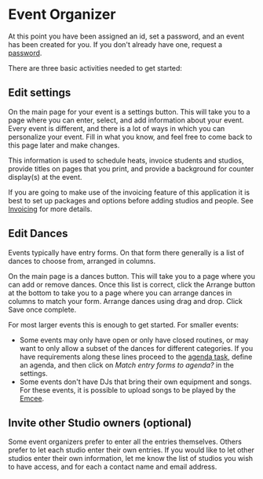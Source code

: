 # Event Organizer

At this point you have been assigned an id, set a password, and an event has been created for you.  If you don't already have one, request a
[password](../ops/Passwords).

There are three basic activities needed to get started:

<a id="settings"></a>

## Edit settings

On the main page for your event is a settings button.  This will take you to a page where you can enter, select, and add information about your event.  Every event is different, and there is a lot of ways in which you can personalize your event.  Fill in what you know, and feel free to come back to this page later and make changes.

This information is used to schedule heats, invoice students and studios, provide titles on pages that you print, and provide a background for counter display(s) at the event.

If you are going to make use of the invoicing feature of this application it is best to set up packages and options before adding studios and people.  See [Invoicing](../tasks/Invoicing) for more details.

<a id="dances"></a>

## Edit Dances

Events typically have entry forms.  On that form there generally is a list of dances to choose from, arranged in columns.

On the main page is a dances button.  This will take you to a page where you can add or remove dances.  Once this list is correct, click the Arrange button at the bottom to take you to a page where you can arrange dances in columns to match your form.  Arrange dances using drag and drop.  Click Save once complete.

For most larger events this is enough to get started.  For smaller events:

  * Some events may only have open or only have closed routines,
or may want to only allow a subset of the dances for different categories.  If you have requirements along these lines
proceed to the [agenda task](../tasks/Agenda), define an agenda, and then click on _Match entry forms to agenda?_ in
the settings.
  * Some events don't have DJs that bring their own equipment and songs.  For these events, it is possible to upload
    songs to be played by the [Emcee](./Emcee).

<a id="invite"></a>

## Invite other Studio owners (optional)

Some event organizers prefer to enter all the entries themselves.  Others prefer to let each studio enter their own entries.  If you would like to let other studios enter their own information, let me know the list of studios you wish to have access, and for each a contact name and email address.
